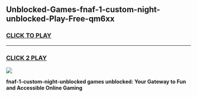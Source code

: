 
## Unblocked-Games-fnaf-1-custom-night-unblocked-Play-Free-qm6xx
<h3>
<a href="https://premium76.site?title=fnaf-1-custom-night-unblocked&ref=21A">CLICK TO PLAY</a></h3>
<hr>

<h3>
<a href="https://premium76.site?title=fnaf-1-custom-night-unblocked&ref=21A">CLICK 2 PLAY</a>
  
</h3>

<a href="https://premium76.site?title=fnaf-1-custom-night-unblocked&ref=21A"><img src="https://clearcache.store/games.png"></a>


**fnaf-1-custom-night-unblocked games unblocked: Your Gateway to Fun and Accessible Online Gaming**
